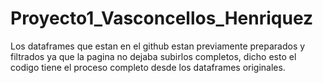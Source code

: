 # Proyecto1_Vasconcellos_Henriquez

Los dataframes que estan en el github estan previamente preparados y filtrados ya que la pagina no dejaba subirlos completos, 
dicho esto el codigo tiene el proceso completo desde los dataframes originales.

